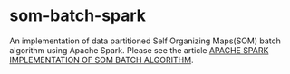 # som-batch-spark
An implementation of data partitioned Self Organizing Maps(SOM) batch algorithm using Apache Spark.
Please see the article [APACHE SPARK IMPLEMENTATION OF SOM BATCH ALGORITHM](https://machinelearningnepal.com/2018/01/22/apache-spark-implementation-of-som-batch-algorithm).
